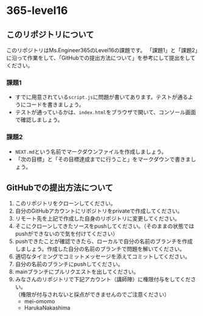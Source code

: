 # 365-level16

## このリポジトリについて

このリポジトリはMs.Engineer365のLevel16の課題です。
「課題1」と「課題2」に沿って作業をして、「GitHubでの提出方法について」を参考にして提出をしてください。

### 課題1

* すでに用意されている`script.js`に問題が書いてあります。テストが通るようにコードを書きましょう。
* テストが通っているかは、`index.html`をブラウザで開いて、コンソール画面で確認しましょう。


### 課題2

* `NEXT.md`という名前でマークダウンファイルを作成しましょう。
* 「次の目標」と「その目標達成までに行うこと」をマークダウンで書きましょう。


## GitHubでの提出方法について

1. このリポジトリをクローンしてください。
2. 自分のGitHubアカウントにリポジトリをprivateで作成してください。
3. リモート先を上記で作成した自身のリポジトリに変更してください。
4. そこにクローンしてきたソースをpushしてください。（そのままの状態ではpushができないので気を付けてください）
5. pushできたことが確認できたら、ローカルで自分の名前のブランチを作成しましょう。作成した自分の名前のブランチで問題を解いてください。
6. 適切なタイミングでコミットメッセージを添えてコミットしてください。
7. 自分の名前のブランチにpushしてください。
8. mainブランチにプルリクエストを出してください。
9. みなさんのリポジトリで下記アカウント（講師陣）に権限付与をしてください。<br>
（権限が付与されないと採点ができませんのでご注意ください）
   * mei-omomo
   * HarukaNakashima
